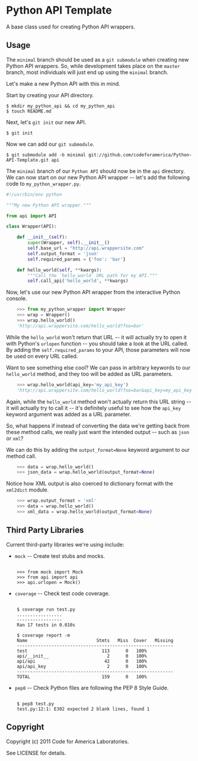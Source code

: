 Python API Template
===================

A base class used for creating Python API wrappers.


Usage
-----

The `minimal` branch should be used as a `git submodule` when creating
new Python API wrappers. So, while development takes place on the
`master` branch, most individuals will just end up using the `minimal`
branch.

Let's make a new Python API with this in mind.

Start by creating your API directory.

    $ mkdir my_python_api && cd my_python_api
    $ touch README.md

Next, let's `git init` our new API.

    $ git init

Now we can add our `git submodule`.

    $ git submodule add -b minimal git://github.com/codeforamerica/Python-API-Template.git api

The `minimal` branch of our `Python API` should now be in the `api` directory.
We can now start on our new Python API wrapper -- let's add the
following code to `my_python_wrapper.py`.

```python
#!/usr/bin/env python

"""My new Python API wrapper."""

from api import API

class Wrapper(API):

    def __init__(self):
        super(Wrapper, self).__init__()
        self.base_url = "http://api.wrappersite.com"
        self.output_format = 'json'
        self.required_params = {'foo': 'bar'}

    def hello_world(self, **kwargs):
        """Call the `hello_world` URL path for my API."""
        self.call_api('hello_world', **kwargs)
```


Now, let's use our new Python API wrapper from the interactive Python
console.

```python
    >>> from my_python_wrapper import Wrapper
    >>> wrap = Wrapper()
    >>> wrap.hello_world()
    'http://api.wrappersite.com/hello_world?foo=bar'
```

While the `hello_world` won't return that URL -- it will actually try to
open it with Python's `urlopen` function -- you should take a look at
the URL called. By adding the `self.required_params` to your API, those
parameters will now be used on every URL called.

Want to see something else cool? We can pass in arbitrary keywords to
our `hello_world` method, and they too will be added as URL parameters.

```python
    >>> wrap.hello_world(api_key='my_api_key')
    'http://api.wrappersite.com/hello_world?foo=bar&api_key=my_api_key'
```

Again, while the `hello_world` method won't actually return this URL
string -- it will actually try to call it -- it's definitely useful to
see how the `api_key` keyword argument was added as a URL parameter.

So, what happens if instead of converting the data we're getting back
from these method calls, we really just want the intended output -- such
as `json` or `xml`?

We can do this by adding the `output_format=None` keyword argument to our
method call.

```python
    >>> data = wrap.hello_world()
    >>> json_data = wrap.hello_world(output_format=None)
```

Notice how XML output is also coerced to dictionary format with the
`xml2dict` module.

```python
    >>> wrap.output_format = 'xml'
    >>> data = wrap.hello_world()
    >>> xml_data = wrap.hello_world(output_format=None)
```


Third Party Libraries
---------------------

Current third-party libraries we're using include:

* `mock` -- Create test stubs and mocks.
<pre><code>
    >>> from mock import Mock
    >>> from api import api
    >>> api.urlopen = Mock()
</code></pre>

* `coverage` -- Check test code coverage.
<pre><code>
    $ coverage run test.py
    .................
    -----------------
    Ran 17 tests in 0.010s

    $ coverage report -m
    Name                          Stmts   Miss  Cover   Missing
    -----------------------------------------------------------
    test                            113      0   100%   
    api/__init__                      2      0   100%   
    api/api                          42      0   100%   
    api/api_key                       2      0   100%   
    -----------------------------------------------------------
    TOTAL                           159      0   100%   
</code></pre>

* `pep8` -- Check Python files are following the PEP 8 Style Guide.
<pre><code>
    $ pep8 test.py
    test.py:12:1: E302 expected 2 blank lines, found 1
</code></pre>


Copyright
---------

Copyright (c) 2011 Code for America Laboratories.

See LICENSE for details.
